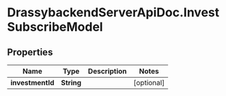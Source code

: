 # DrassybackendServerApiDoc.InvestSubscribeModel

## Properties

Name | Type | Description | Notes
------------ | ------------- | ------------- | -------------
**investmentId** | **String** |  | [optional] 


